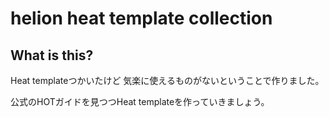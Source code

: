 helion heat template collection
====

## What is this?
Heat templateつかいたけど
気楽に使えるものがないということで作りました。

公式のHOTガイドを見つつHeat templateを作っていきましょう。


